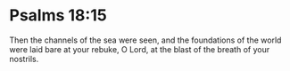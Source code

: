 # Psalms 18:15

Then the channels of the sea were seen, and the foundations of the world were laid bare at your rebuke, O Lord, at the blast of the breath of your nostrils.
